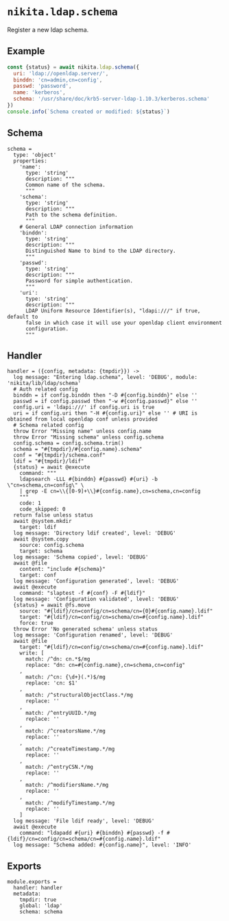 
# `nikita.ldap.schema`

Register a new ldap schema.

## Example

```js
const {status} = await nikita.ldap.schema({
  uri: 'ldap://openldap.server/',
  binddn: 'cn=admin,cn=config',
  passwd: 'password',
  name: 'kerberos',
  schema: '/usr/share/doc/krb5-server-ldap-1.10.3/kerberos.schema'
})
console.info(`Schema created or modified: ${status}`)
```

## Schema

    schema =
      type: 'object'
      properties:
        'name':
          type: 'string'
          description: """
          Common name of the schema.
          """
        'schema':
          type: 'string'
          description: """
          Path to the schema definition.
          """
        # General LDAP connection information
        'binddn':
          type: 'string'
          description: """
          Distinguished Name to bind to the LDAP directory.
          """
        'passwd':
          type: 'string'
          description: """
          Password for simple authentication.
          """
        'uri':
          type: 'string'
          description: """
          LDAP Uniform Resource Identifier(s), "ldapi:///" if true, default to
          false in which case it will use your openldap client environment
          configuration.
          """

## Handler

    handler = ({config, metadata: {tmpdir}}) ->
      log message: "Entering ldap.schema", level: 'DEBUG', module: 'nikita/lib/ldap/schema'
      # Auth related config
      binddn = if config.binddn then "-D #{config.binddn}" else ''
      passwd = if config.passwd then "-w #{config.passwd}" else ''
      config.uri = 'ldapi:///' if config.uri is true
      uri = if config.uri then "-H #{config.uri}" else '' # URI is obtained from local openldap conf unless provided
      # Schema related config
      throw Error "Missing name" unless config.name
      throw Error "Missing schema" unless config.schema
      config.schema = config.schema.trim()
      schema = "#{tmpdir}/#{config.name}.schema"
      conf = "#{tmpdir}/schema.conf"
      ldif = "#{tmpdir}/ldif"
      {status} = await @execute
        command: """
        ldapsearch -LLL #{binddn} #{passwd} #{uri} -b \"cn=schema,cn=config\" \
        | grep -E cn=\\{[0-9]+\\}#{config.name},cn=schema,cn=config
        """
        code: 1
        code_skipped: 0
      return false unless status
      await @system.mkdir
        target: ldif
      log message: 'Directory ldif created', level: 'DEBUG'
      await @system.copy
        source: config.schema
        target: schema
      log message: 'Schema copied', level: 'DEBUG'
      await @file
        content: "include #{schema}"
        target: conf
      log message: 'Configuration generated', level: 'DEBUG'
      await @execute
        command: "slaptest -f #{conf} -F #{ldif}"
      log message: 'Configuration validated', level: 'DEBUG'
      {status} = await @fs.move
        source: "#{ldif}/cn=config/cn=schema/cn={0}#{config.name}.ldif"
        target: "#{ldif}/cn=config/cn=schema/cn=#{config.name}.ldif"
        force: true
      throw Error 'No generated schema' unless status
      log message: 'Configuration renamed', level: 'DEBUG'
      await @file
        target: "#{ldif}/cn=config/cn=schema/cn=#{config.name}.ldif"
        write: [
          match: /^dn: cn.*$/mg
          replace: "dn: cn=#{config.name},cn=schema,cn=config"
        ,
          match: /^cn: {\d+}(.*)$/mg
          replace: 'cn: $1'
        ,
          match: /^structuralObjectClass.*/mg
          replace: ''
        ,
          match: /^entryUUID.*/mg
          replace: ''
        ,
          match: /^creatorsName.*/mg
          replace: ''
        ,
          match: /^createTimestamp.*/mg
          replace: ''
        ,
          match: /^entryCSN.*/mg
          replace: ''
        ,
          match: /^modifiersName.*/mg
          replace: ''
        ,
          match: /^modifyTimestamp.*/mg
          replace: ''
        ]
      log message: 'File ldif ready', level: 'DEBUG'
      await @execute
        command: "ldapadd #{uri} #{binddn} #{passwd} -f #{ldif}/cn=config/cn=schema/cn=#{config.name}.ldif"
      log message: "Schema added: #{config.name}", level: 'INFO'

## Exports

    module.exports =
      handler: handler
      metadata:
        tmpdir: true
        global: 'ldap'
        schema: schema
